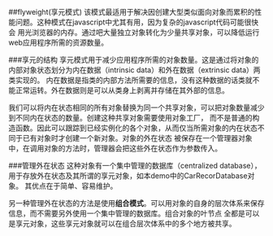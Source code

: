 ##flyweight(享元模式)
该模式最适用于解决因创建大型类似面向对象而累积的性能问题。这种模式在javascript中尤其有用，因为复杂的javascript代码可能很快会
用光浏览器的内存。通过吧大量独立对象转化为少量共享对象，可以降低运行web应用程序所需的资源数量。

###享元的结构
享元模式用于减少应用程序所需的对象数量。这是通过将对象的内部对象状态划分为内在数据（intrinsic data）和外在数据（extrinsic data）两类实现的。
内在数据是指类的内部方法所需要的信息，没有这种数据的话类就不能正常运转。外在数据则是可以从类身上剥离并存储在其外部的信息。

我们可以将内在状态相同的所有对象替换为同一个共享对象，可以把对象数量减少到不同内在状态的数量。创建这种共享对象需要使用对象工厂，
而不是普通的构造函数。因此可以跟踪到已经实例化的各个对象，从而仅当所需对象的内在状态不同于已有对象时才创建一个新对象。对象的外在状态
被保存在一个管理器对象中，在调用对象的方法时，管理器会把这些外在状态作为参数传入。

###管理外在状态
这种对象有一个集中管理的数据库（centralized database），用于存放外在状态及其所谓的享元对象，如本demo中的CarRecorDatabase对象。
其优点在于简单、容易维护。

另一种管理外在状态的方法是使用<strong>组合模式</strong>。可以用对象的自身的层次体系来保存信息，而不需要另外使用一个集中管理的数据库。组合对象的叶节点
全都是可以是享元对象，这些享元对象就可以在组合层次体系中的多个地方被共享。
